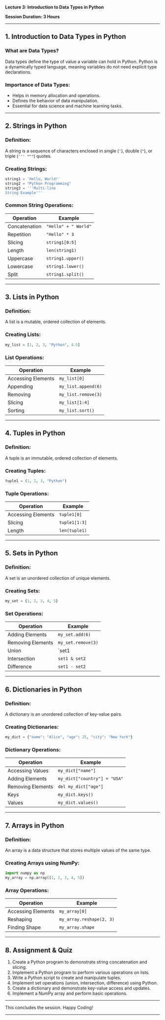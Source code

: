 **Lecture 3: Introduction to Data Types in Python**

**Session Duration: 3 Hours**

---

## **1. Introduction to Data Types in Python**
### **What are Data Types?**
Data types define the type of value a variable can hold in Python. Python is a dynamically typed language, meaning variables do not need explicit type declarations.

### **Importance of Data Types:**
- Helps in memory allocation and operations.
- Defines the behavior of data manipulation.
- Essential for data science and machine learning tasks.

---

## **2. Strings in Python**
### **Definition:**
A string is a sequence of characters enclosed in single (`'`), double (`"`), or triple (`''' """`) quotes.

### **Creating Strings:**
```python
string1 = 'Hello, World!'
string2 = "Python Programming"
string3 = '''Multi-line
String Example'''
```

### **Common String Operations:**
| Operation | Example |
|-----------|---------|
| Concatenation | `"Hello" + " World"` |
| Repetition | `"Hello" * 3` |
| Slicing | `string1[0:5]` |
| Length | `len(string1)` |
| Uppercase | `string1.upper()` |
| Lowercase | `string1.lower()` |
| Split | `string1.split() ` |

---

## **3. Lists in Python**
### **Definition:**
A list is a mutable, ordered collection of elements.

### **Creating Lists:**
```python
my_list = [1, 2, 3, "Python", 4.5]
```

### **List Operations:**
| Operation | Example |
|-----------|---------|
| Accessing Elements | `my_list[0]` |
| Appending | `my_list.append(6)` |
| Removing | `my_list.remove(3)` |
| Slicing | `my_list[1:4]` |
| Sorting | `my_list.sort()` |

---

## **4. Tuples in Python**
### **Definition:**
A tuple is an immutable, ordered collection of elements.

### **Creating Tuples:**
```python
tuple1 = (1, 2, 3, "Python")
```

### **Tuple Operations:**
| Operation | Example |
|-----------|---------|
| Accessing Elements | `tuple1[0]` |
| Slicing | `tuple1[1:3]` |
| Length | `len(tuple1)` |

---

## **5. Sets in Python**
### **Definition:**
A set is an unordered collection of unique elements.

### **Creating Sets:**
```python
my_set = {1, 2, 3, 4, 5}
```

### **Set Operations:**
| Operation | Example |
|-----------|---------|
| Adding Elements | `my_set.add(6)` |
| Removing Elements | `my_set.remove(3)` |
| Union | `set1 | set2` |
| Intersection | `set1 & set2` |
| Difference | `set1 - set2` |

---

## **6. Dictionaries in Python**
### **Definition:**
A dictionary is an unordered collection of key-value pairs.

### **Creating Dictionaries:**
```python
my_dict = {"name": "Alice", "age": 25, "city": "New York"}
```

### **Dictionary Operations:**
| Operation | Example |
|-----------|---------|
| Accessing Values | `my_dict["name"]` |
| Adding Elements | `my_dict["country"] = "USA"` |
| Removing Elements | `del my_dict["age"]` |
| Keys | `my_dict.keys()` |
| Values | `my_dict.values()` |

---

## **7. Arrays in Python**
### **Definition:**
An array is a data structure that stores multiple values of the same type.

### **Creating Arrays using NumPy:**
```python
import numpy as np
my_array = np.array([1, 2, 3, 4, 5])
```

### **Array Operations:**
| Operation | Example |
|-----------|---------|
| Accessing Elements | `my_array[0]` |
| Reshaping | `my_array.reshape(2, 3)` |
| Finding Shape | `my_array.shape` |

---

## **8. Assignment & Quiz**
1. Create a Python program to demonstrate string concatenation and slicing.
2. Implement a Python program to perform various operations on lists.
3. Write a Python script to create and manipulate tuples.
4. Implement set operations (union, intersection, difference) using Python.
5. Create a dictionary and demonstrate key-value access and updates.
6. Implement a NumPy array and perform basic operations.

---

This concludes the session. Happy Coding!

---

